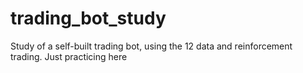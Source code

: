 # trading_bot_study
Study of a self-built trading bot, using the 12 data and reinforcement trading. Just practicing here
